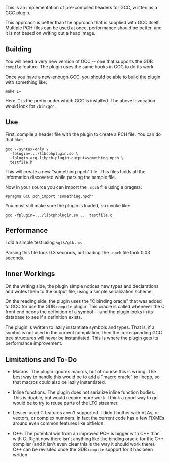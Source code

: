 This is an implementation of pre-compiled headers for GCC, written as
a GCC plugin.

This approach is better than the approach that is supplied with GCC
itself.  Multiple PCH files can be used at once, performance should be
better, and it is not based on writing out a heap image.

## Building

You will need a very new version of GCC -- one that supports the GDB
`compile` feature.  The plugin uses the same hooks in GCC to do its
work.

Once you have a new-enough GCC, you should be able to build the plugin
with something like:

```
make I=
```

Here, `I` is the prefix under which GCC is installed.  The above
invocation would look for `/bin/gcc`.

## Use

First, compile a header file with the plugin to create a PCH file.
You can do that like:

```
gcc --syntax-only \
  -fplugin=.../libcphplugin.so \
  -fplugin-arg-libpch-plugin-output=something.npch \
  testfile.h
```

This will create a new "something.npch" file.  This files holds all
the information discovered while parsing the sample file.

Now in your source you can import the `.npch` file using a pragma:

```
#pragma GCC pch_import "something.npch"
```

You must still make sure the plugin is loaded, so invoke like:

```
gcc -fplugin=.../libcphplugin.so ... testfile.c
```

## Performance

I did a simple test using `<gtk/gtk.h>`.

Parsing this file took 0.3 seconds, but loading the `.npch` file
took 0.03 seconds.

## Inner Workings

On the writing side, the plugin simple notices new types and
declarations and writes them to the output file, using a simple
serialization scheme.

On the reading side, the plugin uses the "C binding oracle" that was
added to GCC for use the GDB `compile` plugin.  This oracle is called
whenever the C front end needs the definition of a symbol -- and the
plugin looks in its database to see if a definition exists.

The plugin is written to lazily instantiate symbols and types.  That
is, if a symbol is not used in the current compilation, then the
corresponding GCC tree structures will never be instantiated.  This is
where the plugin gets its performance improvement.

## Limitations and To-Do

* Macros.  The plugin ignores macros, but of course this is wrong.
  The best way to handle this would be to add a "macro oracle" to
  libcpp, so that macros could also be lazily instantiated.

* Inline functions.  The plugin does not serialize inline function
  bodies.  This is doable, but would require more work.  I think a
  good way to go would be to try to reuse parts of the LTO streamer.

* Lesser-used C features aren't supported.  I didn't bother with VLAs,
  or vectors, or complex numbers.  In fact the current code has a few
  FIXMEs around even common features like bitfields.

* C++.  The potential win from an improved PCH is bigger with C++ than
  with C.  Right now there isn't anything like the binding oracle for
  the C++ compiler (and it isn't even clear this is the way it should
  work there).  C++ can be revisited once the GDB `compile` support
  for it has been written.
